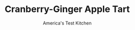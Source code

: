 ---
layout: ../../layouts/MarkdownPostLayout.astro
title: Cranberry-Ginger Apple Tart
author: America's Test Kitchen
pubDate: 2023-03-15
description: "A stunning holiday dessert as easy as—no, easier than—pie."
image_url: https://res.cloudinary.com/hksqkdlah/image/upload/ar_1:1,c_fill,dpr_2.0,f_auto,fl_lossy.progressive.strip_profile,g_faces:auto,q_auto:low,w_344/SFS_CranberryGingerAppleTart-31_e0vukf
tags: ["Desserts or Baked Goods","Fruit","Tarts","Thanksgiving","Holiday"]
calories: 3303
protein: 3
carbohydrates: 61
fats: 17
fiber: 3
ingredients: ["1½ cups (7½ ounces), all-purpose flour","½ teaspoon, table salt","10 tablespoons, unsalted butter, cut into 1⁄2-inch pieces and chilled","6 tablespoons, ice water","2 pounds Gala or Fuji, apples, peeled, cored, and sliced 1⁄4 inch thick","4 ounces (1 cup), frozen cranberries, thawed","½ cup (3½ ounces), granulated sugar","3 tablespoons finely chopped crystallized, ginger, divided","½ teaspoon, grated orange zest","¼ teaspoon, ground cinnamon","1⁄4 teaspoon, table salt","2 tablespoons, unsalted butter, cut into 1⁄4-inch pieces","1 tablespoon, turbinado sugar","2 tablespoons, apple jelly"]
serves: 8
time: "1¾ hours, plus 3 hours chilling and cooling"
instructions: ["FOR THE DOUGH: Process flour and salt in food processor until combined, about 3 seconds. Scatter butter over top and pulse until mixture resembles uniformly coarse crumbs, 10 to 12 pulses. With processor running, add ice water and process until almost no dry flour remains, about 10 seconds, scraping down sides of bowl after 5 seconds.","Transfer dough to sheet of plastic wrap. Form dough into 5 by 6-inch rectangle, wrap tightly in plastic, and refrigerate for at least 1 hour or up to 2 days. (Wrapped dough can be frozen for up to 1 month. If frozen, let dough thaw completely on counter before rolling.)","Line rimmed baking sheet with parchment paper. Let chilled dough sit on counter to soften slightly, about 10 minutes, before rolling. Roll dough into 16 by 12-inch rectangle on well-floured counter. Starting at short side of dough rectangle, loosely roll dough around rolling pin, then gently unroll over prepared sheet. Cover dough with plastic and refrigerate until firm, about 30 minutes or up to 24 hours.","FOR THE FILLING: Adjust oven rack to lower-middle position and heat oven to 400 degrees. Just before baking, toss apples, cranberries, granulated sugar, 2 tablespoons crystallized ginger, orange zest, cinnamon, and salt together in bowl.","Transfer filling to center of dough and gently spread into even layer, leaving 2-inch border. Dot filling with butter. Fold overhanging dough over filling, pinching edges to seal and form pointed corners.","Using pastry brush, brush top of dough with water and sprinkle evenly with turbinado sugar. Bake until crust is golden brown and apples are tender, 45 to 55 minutes, rotating sheet halfway through baking. Let tart cool on sheet on wire rack until filling has set, about 1½ hours.","Microwave jelly in small bowl until fluid, about 30 seconds. Stir in remaining 1 tablespoon crystallized ginger. Gently brush mixture over fruit, avoiding crust. Use parchment to transfer tart to cutting board. Cut tart in half lengthwise, then cut each half crosswise into individual portions. Serve."]
nutrition: ["177 mg Potassium, K","51 mg Phosphorus, P","21 mg Calcium, Ca","1 mg Iron, Fe","13 mg Magnesium, Mg","229 mg Sodium, Na","17 g Total lipid (fat)","1 mg Niacin","4 g Fatty acids, total monounsaturated","2 mg Vitamin C, total ascorbic acid","45 mg Cholesterol","10 g Fatty acids, total saturated","3 g Fiber, total dietary","40 µg Folic acid","12 µg Folate, food","34 g Sugars, total","3 µg Vitamin K (phylloquinone)","128 g Water","61 g Carbohydrate, by difference","78 µg Folate, DFE","3 g Protein","148 µg Vitamin A, RAE","412 kcal Energy","16 g Sugars, added","3303 calories"]
notes: "The dough may be slightly sticky in the food processor; do not add any additional flour. The dough will firm up after its rest in the fridge. We like the crunch that turbinado sugar adds to the crust, but granulated sugar can be substituted. The crust will be most crisp on the day the tart is made. Serve the tart with vanilla ice cream or Ginger Whipped Cream and garnish with Sugared Cranberries, if desired. You can substitute apricot preserves for the apple jelly; strain the apricot preserves after heating them."
---
